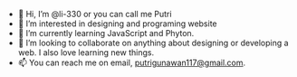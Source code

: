 - 👋 Hi, I’m @li-330 or you can call me Putri
- 👀 I’m interested in designing and programing website
- 🌱 I’m currently learning JavaScript and Phyton. 
- 💞️ I’m looking to collaborate on anything about designing or developing a web. I also love learning new things. 
- 📫 You can reach me on email, putrigunawan117@gmail.com. 

<!---
li-330/li-330 is a ✨ special ✨ repository because its `README.md` (this file) appears on your GitHub profile.
You can click the Preview link to take a look at your changes.
--->
